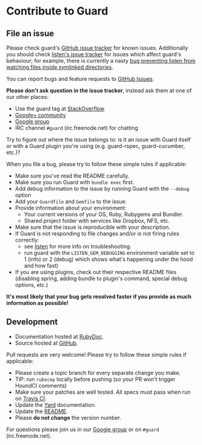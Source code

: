 Contribute to Guard
===================

File an issue
-------------

Please check guard's [GitHub issue tracker](https://github.com/guard/guard/issues) for known issues.  Additionally you should check [listen's issue tracker](https://github.com/guard/listen/issues) for issues which affect guard's behaviour; for example, there is currently a nasty [bug preventing listen from watching files inside symlinked directories](https://github.com/guard/listen/issues/25).

You can report bugs and feature requests to [GitHub Issues](https://github.com/guard/guard/issues).

**Please don't ask question in the issue tracker**, instead ask them at one of our other places:

* Use the guard tag at [StackOverflow](http://stackoverflow.com/questions/tagged/guard).
* [Google+ community](https://plus.google.com/u/1/communities/110022199336250745477)
* [Google group](http://groups.google.com/group/guard-dev)
* IRC channel `#guard` (irc.freenode.net) for chatting

Try to figure out where the issue belongs to: is it an issue with Guard itself or with a Guard plugin you're using (e.g. guard-rspec, guard-cucumber, etc.)?

When you file a bug, please try to follow these simple rules if applicable:

* Make sure you've read the README carefully.
* Make sure you run Guard with `bundle exec` first.
* Add debug information to the issue by running Guard with the `--debug` option
* Add your `Guardfile` and `Gemfile` to the issue.
* Provide information about your environment:
  * Your current versions of your OS, Ruby, Rubygems and Bundler.
  * Shared project folder with services like Dropbox, NFS, etc.
* Make sure that the issue is reproducible with your description.
* If Guard is not responding to file changes and/or is not firing rules correctly:
  * see [listen](http://github.com/guard/listen) for more info on troubleshooting.
  * run guard with the `LISTEN_GEM_DEBUGGING` environment variable set to 1 (info) or 2 (debug) which shows what's happening under the hood and how fast)
* If you are using plugins, check out their respective README files (disabling spring, adding bundle to plugin's command, special debug options, etc.)

**It's most likely that your bug gets resolved faster if you provide as much information as possible!**

Development
-----------

* Documentation hosted at [RubyDoc](http://rubydoc.info/github/guard/guard/master/frames).
* Source hosted at [GitHub](https://github.com/guard/guard).

Pull requests are very welcome! Please try to follow these simple rules if applicable:

* Please create a topic branch for every separate change you make.
* TIP: run `rubocop` locally before pushing (so your PR won't trigger HoundCI comments)
* Make sure your patches are well tested. All specs must pass when run on [Travis CI](https://travis-ci.org/guard/guard).
* Update the [Yard](http://yardoc.org/) documentation.
* Update the [README](https://github.com/guard/guard/blob/master/README.md).
* Please **do not change** the version number.

For questions please join us in our [Google group](http://groups.google.com/group/guard-dev) or on
`#guard` (irc.freenode.net).
